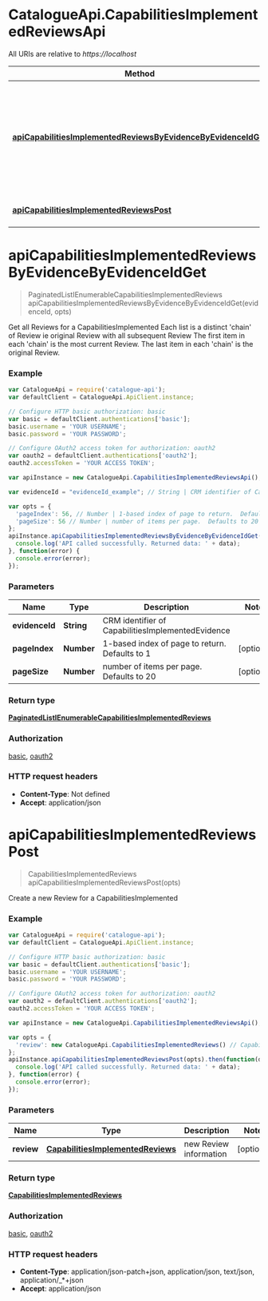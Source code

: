 # CatalogueApi.CapabilitiesImplementedReviewsApi

All URIs are relative to *https://localhost*

Method | HTTP request | Description
------------- | ------------- | -------------
[**apiCapabilitiesImplementedReviewsByEvidenceByEvidenceIdGet**](CapabilitiesImplementedReviewsApi.md#apiCapabilitiesImplementedReviewsByEvidenceByEvidenceIdGet) | **GET** /api/CapabilitiesImplementedReviews/ByEvidence/{evidenceId} | Get all Reviews for a CapabilitiesImplemented  Each list is a distinct &#39;chain&#39; of Review ie original Review with all subsequent Review  The first item in each &#39;chain&#39; is the most current Review.  The last item in each &#39;chain&#39; is the original Review.
[**apiCapabilitiesImplementedReviewsPost**](CapabilitiesImplementedReviewsApi.md#apiCapabilitiesImplementedReviewsPost) | **POST** /api/CapabilitiesImplementedReviews | Create a new Review for a CapabilitiesImplemented


<a name="apiCapabilitiesImplementedReviewsByEvidenceByEvidenceIdGet"></a>
# **apiCapabilitiesImplementedReviewsByEvidenceByEvidenceIdGet**
> PaginatedListIEnumerableCapabilitiesImplementedReviews apiCapabilitiesImplementedReviewsByEvidenceByEvidenceIdGet(evidenceId, opts)

Get all Reviews for a CapabilitiesImplemented  Each list is a distinct &#39;chain&#39; of Review ie original Review with all subsequent Review  The first item in each &#39;chain&#39; is the most current Review.  The last item in each &#39;chain&#39; is the original Review.

### Example
```javascript
var CatalogueApi = require('catalogue-api');
var defaultClient = CatalogueApi.ApiClient.instance;

// Configure HTTP basic authorization: basic
var basic = defaultClient.authentications['basic'];
basic.username = 'YOUR USERNAME';
basic.password = 'YOUR PASSWORD';

// Configure OAuth2 access token for authorization: oauth2
var oauth2 = defaultClient.authentications['oauth2'];
oauth2.accessToken = 'YOUR ACCESS TOKEN';

var apiInstance = new CatalogueApi.CapabilitiesImplementedReviewsApi();

var evidenceId = "evidenceId_example"; // String | CRM identifier of CapabilitiesImplementedEvidence

var opts = { 
  'pageIndex': 56, // Number | 1-based index of page to return.  Defaults to 1
  'pageSize': 56 // Number | number of items per page.  Defaults to 20
};
apiInstance.apiCapabilitiesImplementedReviewsByEvidenceByEvidenceIdGet(evidenceId, opts).then(function(data) {
  console.log('API called successfully. Returned data: ' + data);
}, function(error) {
  console.error(error);
});

```

### Parameters

Name | Type | Description  | Notes
------------- | ------------- | ------------- | -------------
 **evidenceId** | **String**| CRM identifier of CapabilitiesImplementedEvidence | 
 **pageIndex** | **Number**| 1-based index of page to return.  Defaults to 1 | [optional] 
 **pageSize** | **Number**| number of items per page.  Defaults to 20 | [optional] 

### Return type

[**PaginatedListIEnumerableCapabilitiesImplementedReviews**](PaginatedListIEnumerableCapabilitiesImplementedReviews.md)

### Authorization

[basic](../README.md#basic), [oauth2](../README.md#oauth2)

### HTTP request headers

 - **Content-Type**: Not defined
 - **Accept**: application/json

<a name="apiCapabilitiesImplementedReviewsPost"></a>
# **apiCapabilitiesImplementedReviewsPost**
> CapabilitiesImplementedReviews apiCapabilitiesImplementedReviewsPost(opts)

Create a new Review for a CapabilitiesImplemented

### Example
```javascript
var CatalogueApi = require('catalogue-api');
var defaultClient = CatalogueApi.ApiClient.instance;

// Configure HTTP basic authorization: basic
var basic = defaultClient.authentications['basic'];
basic.username = 'YOUR USERNAME';
basic.password = 'YOUR PASSWORD';

// Configure OAuth2 access token for authorization: oauth2
var oauth2 = defaultClient.authentications['oauth2'];
oauth2.accessToken = 'YOUR ACCESS TOKEN';

var apiInstance = new CatalogueApi.CapabilitiesImplementedReviewsApi();

var opts = { 
  'review': new CatalogueApi.CapabilitiesImplementedReviews() // CapabilitiesImplementedReviews | new Review information
};
apiInstance.apiCapabilitiesImplementedReviewsPost(opts).then(function(data) {
  console.log('API called successfully. Returned data: ' + data);
}, function(error) {
  console.error(error);
});

```

### Parameters

Name | Type | Description  | Notes
------------- | ------------- | ------------- | -------------
 **review** | [**CapabilitiesImplementedReviews**](CapabilitiesImplementedReviews.md)| new Review information | [optional] 

### Return type

[**CapabilitiesImplementedReviews**](CapabilitiesImplementedReviews.md)

### Authorization

[basic](../README.md#basic), [oauth2](../README.md#oauth2)

### HTTP request headers

 - **Content-Type**: application/json-patch+json, application/json, text/json, application/_*+json
 - **Accept**: application/json

